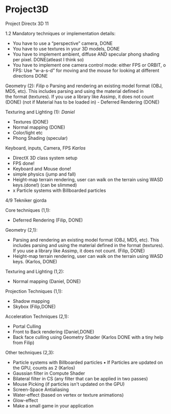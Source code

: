 # Project3D
Project Directx 3D 11

1.2 
Mandatory techniques or implementation details: 
- You have to use a “perspective” camera, DONE
- You have to use textures in your 3D models, DONE
- You have to implement ambient, diffuse AND specular phong shading per pixel. DONE(atleast I think so)
- You have to implement one camera control mode: either FPS or ORBIT, 
  o FPS: Use “w-a-s-d” for moving and the mouse for looking at different directions DONE
  
  
Geometry (2):
    _Filip_
    o Parsing and rendering an existing model format (OBJ, MD5, etc). This includes parsing and using the material defined in  
    the format (textures). If you use a library like Assimp, it does not count (DONE) (not if Material has to be loaded in)
    - Deferred Rendering (DONE)
 
   
 
  
Texturing and Lighting (1): 
    _Daniel_
  - Textures (DONE)
  - Normal mapping (DONE)
  - Color/light etc
  - Phong Shading (specular)

Keyboard, inputs, Camera, FPS
  _Karlos_
  - DirectX 3D class system setup
  - FPS done! 
  - Keyboard and Mouse done!
  - simple physics (jump and fall)
  - Height-map terrain rendering, user can walk on the terrain using WASD keys.(done!) (can be slimmed)
  - x Particle systems with Billboarded particles
  
  
  4/9 Tekniker gjorda 

Core techniques (1,1): 
  - Deferred Rendering (Filip, DONE)

Geometry (2,1): 
  - Parsing and rendering an existing model format (OBJ, MD5, etc). This includes parsing and using the material defined in the           format (textures). If you use a library like Assimp, it does not count. (Filip, DONE)
  - Height-map terrain rendering, user can walk on the terrain using WASD keys. (Karlos, DONE)

Texturing and Lighting (1,2): 
  - Normal mapping (Daniel, DONE) 

Projection Techniques (1,1): 
  - Shadow mapping 
  - Skybox (Filip,DONE)



Acceleration Techniques (2,1): 
  - Portal Culling 
  - Front to Back rendering (Daniel,DONE)
  - Back face culling using Geometry Shader (Karlos DONE with a tiny help from Filip)
 
Other techniques (2,3):
  - Particle systems with Billboarded particles ▪ If Particles are updated on the GPU, counts as 2 (Karlos)
  - Gaussian filter in Compute Shader  
  - Bilateral filter in CS (any filter that can be applied in two passes) 
  - Mouse Picking (if particles isn't updated on the GPU) 
  - Screen-Space Antialiasing 
  - Water-effect (based on vertex or texture animations) 
  - Glow-effect 
  - Make a small game in your application

